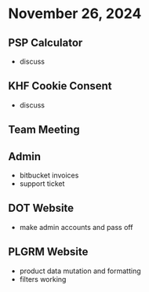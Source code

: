 # November 26, 2024

## PSP Calculator
- discuss

## KHF Cookie Consent
- discuss

## Team Meeting

## Admin
- bitbucket invoices
- support ticket

## DOT Website
- make admin accounts and pass off

## PLGRM Website
- product data mutation and formatting
- filters working